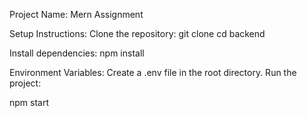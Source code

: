 Project Name: Mern Assignment

Setup Instructions:
Clone the repository:
git clone 
cd backend

Install dependencies:
npm install

Environment Variables:
Create a .env file in the root directory.
Run the project:

npm start


